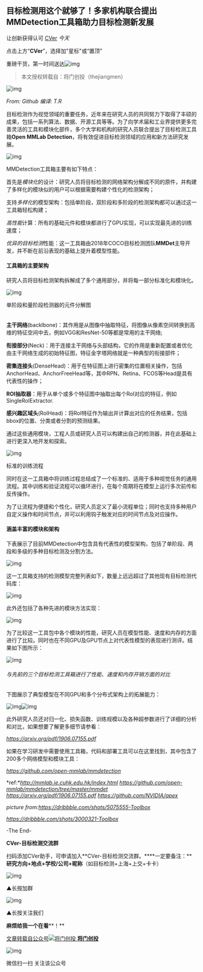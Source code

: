 ## 目标检测用这个就够了！多家机构联合提出MMDetection工具箱助力目标检测新发展

让创新获得认可 [CVer](javascript:void(0);) *今天*

点击上方“**CVer**”，选择加"星标"或“置顶”

重磅干货，第一时间送达![img](https://mmbiz.qpic.cn/mmbiz_jpg/ow6przZuPIENb0m5iawutIf90N2Ub3dcPuP2KXHJvaR1Fv2FnicTuOy3KcHuIEJbd9lUyOibeXqW8tEhoJGL98qOw/640?wx_fmt=jpeg&tp=webp&wxfrom=5&wx_lazy=1&wx_co=1)

> 本文授权转载自：将门创投（thejiangmen）

![img](https://mmbiz.qpic.cn/mmbiz_png/ibaXaPIy7jV2FZSMKYUasEeBgQibJ5zVNFjt2dO555VjdZ2VcRIuka6zokcNBxxgdyyDhdPCNaibS6KBXmNAiaQDqQ/640?wx_fmt=png&tp=webp&wxfrom=5&wx_lazy=1&wx_co=1)

*From: Github  编译: T.R*



目标检测作为视觉领域的重要任务，近年来在研究人员的共同努力下取得了丰硕的成果，包括一系列算法、数据、开源工具等等。为了向学术届和工业界提供更多完善灵活的工具和模块化部件，多个大学和机构的研究人员联合提出了目标检测工具箱**Open MMLab Detection**，将有效促进目标检测领域的应用和新方法研究发展。



![img](https://mmbiz.qpic.cn/mmbiz_jpg/ibaXaPIy7jV2FZSMKYUasEeBgQibJ5zVNFObxdibicpiaJaiayKNG3BDcCZISKGzcC7HFicicEpfcsCTwQUMGSpibnVlUZg/640?wx_fmt=jpeg&tp=webp&wxfrom=5&wx_lazy=1&wx_co=1)



MMDetection工具箱主要有如下特点：



首先是*模块化*的设计：研究人员将目标检测的网络架构分解成不同的原件，并构建了多样化的模块似的用户可以根据需要构建个性化的检测架构；



支持*多样化*的模型架构：包括单阶段，双阶段和多阶段的检测架构都可以通过这一工具箱轻松构建；



*高性能*计算：所有的基础元件和模块都进行了GPU实现，可以实现最先进的训练速度；



*优异的目标检测*性能：这一工具箱由2018年COCO目标检测团队**MMDet**主导开发，并不断在前沿表现的基础上提升着模型性能。



#### 工具箱的主要架构  

研究人员将目标检测架构拆解成了多个通用部分，并将每一部分标准化和模块化。



![img](https://mmbiz.qpic.cn/mmbiz_jpg/ibaXaPIy7jV2FZSMKYUasEeBgQibJ5zVNFHRIibQIcNBzwjnczHiaHpIPHraBibatw6YeWF38ASjIYSSJtsr2ugvrtA/640?wx_fmt=jpeg&tp=webp&wxfrom=5&wx_lazy=1&wx_co=1)

单阶段和量阶段检测器的元件分解图

######  

**主干网络**(backlbone)：其作用是从图像中抽取特征，将图像从像素空间转换到高维的特征空间中去，例如VGG和ResNet-50等都是常用的主干网络;


**衔接部分**(Neck)：用于连接主干网络与头部结构，它的作用是重新配置或者优化由主干网络生成的初始特征图，特征金字塔网络就是一种典型的衔接部件；


**密集连接头**(DenseHead)：用于在特征图上进行密集的位置相关操作，包括AnchorHead、AnchorFreeHead等，其中RPN、Retina、FCOS等Head是具有代表性的操作；


**ROI抽取器**：用于从单个或多个特征图中抽取出每个RoI对应的特征，例如SingleRoIExtractor.


**感兴趣区域头**(RoIHead)：将RoI特征作为输出并计算出对应的任务结果，包括bbox的位置、分类或者分割的预测结果。


通过这些通用模块，工程人员或研究人员可以构建出自己的检测器，并在此基础上进行更深入地开发和探索。



![img](https://mmbiz.qpic.cn/mmbiz_jpg/ibaXaPIy7jV2FZSMKYUasEeBgQibJ5zVNFSKDqCAkIUOWu18ChicSEXbPWh9dY4aBX1VOjfwTyaCk2bBhd4n8DlIw/640?wx_fmt=jpeg&tp=webp&wxfrom=5&wx_lazy=1&wx_co=1)

标准的训练流程


同时在这一工具箱中将训练过程总结成了一个标准的、适用于多种视觉任务的通用流程。其中训练和验证流程可以循环进行，在每个周期将在模型上运行多次前传和反传操作。



为了让流程为便捷和个性化，研究人员定义了最小流程单位；同时也支持多种用户自定义操作和时间节点，并可以利用钩子触发对应的时间节点及对应操作。



#### 涵盖丰富的模块和架构  

下表展示了目前MMDetection中包含具有代表性的模型架构，包括了单阶段、两段和多级的多种目标检测及分割方法。



![img](https://mmbiz.qpic.cn/mmbiz_jpg/ibaXaPIy7jV2FZSMKYUasEeBgQibJ5zVNFx78Yqd4U0T9kKwQQgO7G0RicoOibnkJsZr9S58zxFnhsic6ckqmVMSjlg/640?wx_fmt=jpeg&tp=webp&wxfrom=5&wx_lazy=1&wx_co=1)


这一工具箱支持的检测模型完整列表如下，数量上远远超过了其他现有目标检测代码库：



![img](https://mmbiz.qpic.cn/mmbiz_jpg/ibaXaPIy7jV2FZSMKYUasEeBgQibJ5zVNFTxBm472EicZx0jYwrSDicFNRZwY8rHGYxOcrrMmJRC6sKKS6dhmIHqQQ/640?wx_fmt=jpeg&tp=webp&wxfrom=5&wx_lazy=1&wx_co=1)


此外还包括了各种先进的模块方法实现：



![img](https://mmbiz.qpic.cn/mmbiz_jpg/ibaXaPIy7jV2FZSMKYUasEeBgQibJ5zVNFV7tI6LxgiaP4L0oHI1nb24ZQccx85VaVhRDynOhgKKLFPQJicaJ5VXHw/640?wx_fmt=jpeg&tp=webp&wxfrom=5&wx_lazy=1&wx_co=1)


为了比较这一工具包中各个模块的性能，研究人员在模型性能、速度和内存的方面进行了比较。同时也在不同GPU及GPU节点上对代表性模型的表现进行测评。结果如下图所示：



![img](https://mmbiz.qpic.cn/mmbiz_jpg/ibaXaPIy7jV2FZSMKYUasEeBgQibJ5zVNFmhXmdnq3QQoDyCn7giaj7HwFR4h9bUDvzYnlSkrzAFtTVHDl6ib6sJ8g/640?wx_fmt=jpeg&tp=webp&wxfrom=5&wx_lazy=1&wx_co=1)

###### 与先前的三个目标检测工具箱进行了性能、速度和内存开销方面的对比  

下图展示了典型模型在不同GPU和多个分布式架构上的拓展能力：



![img](https://mmbiz.qpic.cn/mmbiz_jpg/ibaXaPIy7jV2FZSMKYUasEeBgQibJ5zVNFYoeEwm4cF72grrwqu8EsFqP23PfxD6QN9VD9sPHrBxrOtmvXaibj8QQ/640?wx_fmt=jpeg&tp=webp&wxfrom=5&wx_lazy=1&wx_co=1)![img](https://mmbiz.qpic.cn/mmbiz_jpg/ibaXaPIy7jV2FZSMKYUasEeBgQibJ5zVNF89icZamGkevAviaTWkLD5vMq7PsOudPyiaUuSuictjkQsA5z602Ffc0SHg/640?wx_fmt=jpeg&tp=webp&wxfrom=5&wx_lazy=1&wx_co=1)


此外研究人员还对归一化、损失函数、训练规模以及各种超参数进行了详细的分析和对比，如果想要了解更多细节请参看：

*https://arxiv.org/pdf/1906.07155.pdf*



如果在学习研发中需要使用工具箱，代码和部署工具可以在这里找到，其中包含了200多个网络模型和模块工具：

*https://github.com/open-mmlab/mmdetection*



*ref:**http://mmlab.ie.cuhk.edu.hk/index.html*
*https://github.com/open-mmlab/mmdetection/tree/master/mmdet*
*https://arxiv.org/pdf/1906.07155.pdf*
*https://github.com/NVIDIA/apex*

*picture from:https://dribbble.com/shots/5075555-Toolbox*

*https://dribbble.com/shots/3000321-Toolbox*





-The End-



**CVer-目标检测交流群**



扫码添加CVer助手，可申请加入**CVer-目标检测交流群。****一定要备注：****研究方向+地点+学校/公司+昵称**（如目标检测+上海+上交+卡卡）

![img](https://mmbiz.qpic.cn/mmbiz_jpg/yNnalkXE7oX7pdpBKibicSnmb8wRGicbT0Rhr61k0f922lbXcowibk5DTRibROvFB1yMCAZQvj1iaEe6Qsia9bU0UMJCA/640?wx_fmt=jpeg&tp=webp&wxfrom=5&wx_lazy=1&wx_co=1)

▲长按加群



![img](https://mmbiz.qpic.cn/mmbiz_png/e1jmIzRpwWg3jTWCAZ4BrnvIuN20lLkhIjtg4GRSDhTk9NpeF0GGTJwUpKPatscIQU7Ndj9hgl8BPpGj2BJoFw/640?tp=webp&wxfrom=5&wx_lazy=1&wx_co=1)

▲长按关注我们

**麻烦给我一个在看****！**

[文章转载自公众号![将门创投](http://wx.qlogo.cn/mmhead/Q3auHgzwzM7JT1FAEQN32XrRB5ickep43amP1ibbDffMv0cQHcFezlzw/0) **将门创投** ](https://mp.weixin.qq.com/s?__biz=MzUxNjcxMjQxNg==&mid=2247490003&idx=2&sn=5c03c0a7a77deebd7e3eb634cbf98578&chksm=f9a26b5cced5e24a063af2050044b714fd28c45b1b40faceb6ebe8004dab5e4b9ce5d03b2137&mpshare=1&scene=1&srcid=&key=0aa21025b9197e7fb3b98b2114dd11e64bd69904e5751f9e34afea7ddc808f2923d94289df2b3517e79b28073b9316f312b3573924d5981adae9be82cc36c72d98c0ff2b8426a93a200321b5052b6a03&ascene=1&uin=MjMzNDA2ODYyNQ%3D%3D&devicetype=Windows+10&version=62060833&lang=zh_CN&pass_ticket=jJHZ56qUmcawBtALjsCbszM%2FtYNdeb3juLOgmsKAFv6POnCM9SuNoUc%2BqSiqYoLU##)





![img](https://mp.weixin.qq.com/mp/qrcode?scene=10000004&size=102&__biz=MzUxNjcxMjQxNg==&mid=2247490003&idx=2&sn=5c03c0a7a77deebd7e3eb634cbf98578&send_time=)

微信扫一扫
关注该公众号